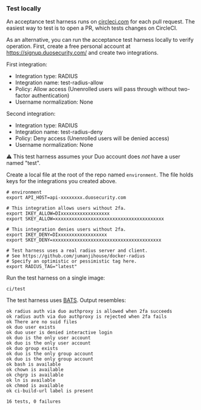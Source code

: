 ### Test locally

An acceptance test harness runs on
[circleci.com](https://circleci.com/gh/jumanjihouse/docker-duoauthproxy)
for each pull request.
The easiest way to test is to open a PR, which tests changes on CircleCI.

As an alternative, you can run the acceptance test harness locally to verify operation.
First, create a free personal account at https://signup.duosecurity.com/
and create two integrations.

First integration:

* Integration type: RADIUS
* Integration name: test-radius-allow
* Policy: Allow access (Unenrolled users will pass through without two-factor authentication)
* Username normalization: None

Second integration:

* Integration type: RADIUS
* Integration name: test-radius-deny
* Policy: Deny access (Unenrolled users will be denied access)
* Username normalization: None

:warning: This test harness assumes your Duo account does *not*
have a user named "test".

Create a local file at the root of the repo named `environment`.
The file holds keys for the integrations you created above.

    # environment
    export API_HOST=api-xxxxxxxx.duosecurity.com

    # This integration allows users without 2fa.
    export IKEY_ALLOW=DIxxxxxxxxxxxxxxxxxx
    export SKEY_ALLOW=xxxxxxxxxxxxxxxxxxxxxxxxxxxxxxxxxxxxxxxx

    # This integration denies users without 2fa.
    export IKEY_DENY=DIxxxxxxxxxxxxxxxxxx
    export SKEY_DENY=xxxxxxxxxxxxxxxxxxxxxxxxxxxxxxxxxxxxxxxx

    # Test harness uses a real radius server and client.
    # See https://github.com/jumanjihouse/docker-radius
    # Specify an optimistic or pessimistic tag here.
    export RADIUS_TAG="latest"

Run the test harness on a single image:

    ci/test

The test harness uses [BATS](https://github.com/sstephenson/bats).
Output resembles:

    ok radius auth via duo authproxy is allowed when 2fa succeeds
    ok radius auth via duo authproxy is rejected when 2fa fails
    ok There are no suid files
    ok duo user exists
    ok duo user is denied interactive login
    ok duo is the only user account
    ok duo is the only user account
    ok duo group exists
    ok duo is the only group account
    ok duo is the only group account
    ok bash is available
    ok chown is available
    ok chgrp is available
    ok ln is available
    ok chmod is available
    ok ci-build-url label is present

    16 tests, 0 failures
